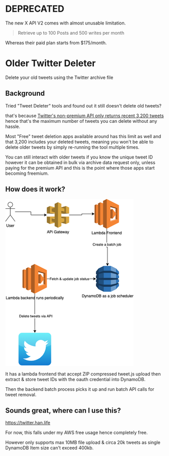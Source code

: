 # DEPRECATED

The new X API V2 comes with almost unusable limitation.
> Retrieve up to 100 Posts and 500 writes per month

Whereas their paid plan starts from $175/month.

# Older Twitter Deleter

Delete your old tweets using the Twitter archive file

## Background

Tried "Tweet Deleter" tools and found out it still doesn't delete old tweets?

that's because [Twitter's non-premium API only returns recent 3,200 tweets](https://developer.twitter.com/en/docs/twitter-api/v1/tweets/timelines/api-reference/get-statuses-user_timeline) hence that's the maximum number of tweets you can delete without any hassle.

Most "Free" tweet deletion apps available around has this limit as well and that 3,200 includes your deleted tweets, meaning you won't be able to delete older tweets by simply re-running the tool multiple times.

You can still interact with older tweets if you know the unique tweet ID however it can be obtained in bulk via archive data request only, unless paying for the premium API and this is the point where those apps start becoming freemium.

## How does it work?

![Workflow](/workflow.png)

It has a lambda frontend that accept ZIP compressed tweet.js upload then extract & store tweet IDs with the oauth credential into DynamoDB.

Then the backend batch process picks it up and run batch API calls for tweet removal.

## Sounds great, where can I use this?

https://twitter.han.life

For now, this falls under my AWS free usage hence completely free.

However only supports max 10MB file upload & circa 20k tweets as single DynamoDB Item size can't exceed 400kb.
